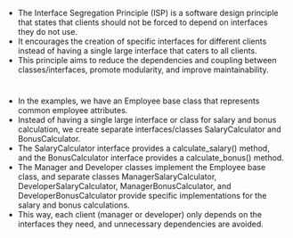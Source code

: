 - The Interface Segregation Principle (ISP) is a software design principle that states that clients should not be forced to depend on interfaces they do not use. 
- It encourages the creation of specific interfaces for different clients instead of having a single large interface that caters to all clients. 
- This principle aims to reduce the dependencies and coupling between classes/interfaces, promote modularity, and improve maintainability.
#
- In the examples, we have an Employee base class that represents common employee attributes.
- Instead of having a single large interface or class for salary and bonus calculation, we create separate interfaces/classes SalaryCalculator and BonusCalculator.
- The SalaryCalculator interface provides a calculate_salary() method, and the BonusCalculator interface provides a calculate_bonus() method.
- The Manager and Developer classes implement the Employee base class, and separate classes ManagerSalaryCalculator, DeveloperSalaryCalculator, ManagerBonusCalculator,
  and DeveloperBonusCalculator provide specific implementations for the salary and bonus calculations.
- This way, each client (manager or developer) only depends on the interfaces they need, and unnecessary dependencies are avoided.
